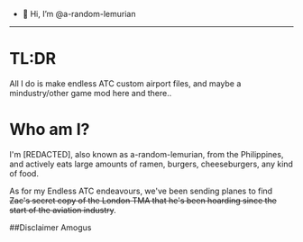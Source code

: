 - 👋 Hi, I’m @a-random-lemurian
----
# TL:DR
All I do is make endless ATC custom airport files, and maybe a mindustry/other game mod here and there..
# Who am I?
I'm [REDACTED], also known as a-random-lemurian, from the Philippines, and actively eats large amounts of ramen, burgers, cheeseburgers, any kind of food.

As for my Endless ATC endeavours, we've been sending planes to find ~~Zac's secret copy of the London TMA that he's been hoarding since the start of the aviation industry~~.

##Disclaimer
Amogus
<!---
a-random-lemurian/a-random-lemurian is a ✨ special ✨ repository because its `README.md` (this file) appears on your GitHub profile.
You can click the Preview link to take a look at your changes.
--->
